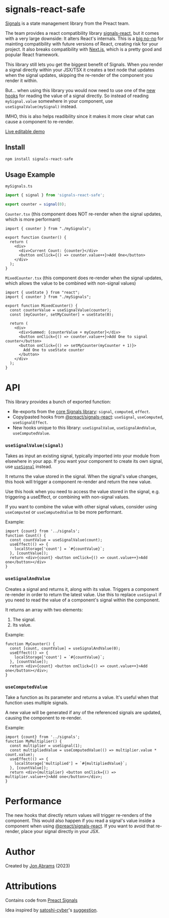 # signals-react-safe

[Signals]([@preact/signals](https://github.com/preactjs/signals)) is a state management library from the Preact team.

The team provides a react compatibility library [signals-react](https://github.com/preactjs/signals/tree/main/packages/react), but it comes with a very large downside: It alters React's internals. This is a [big no-no](https://github.com/facebook/react/issues/26704#issuecomment-1522044060) for mainting compatibility with future versions of React, creating risk for your project. It also breaks compatibility with [Next.js](https://nextjs.org/), which is a pretty good and popular React framework.

This library still lets you get the biggest benefit of Signals. When you render a signal directly within your JSX/TSX it creates a text node that updates when the signal updates, skipping the re-render of the component you render it within.

But… when using this library you would now need to use one of the [new hooks](#api) for reading the value of a signal directly. So instead of reading `mySignal.value` somewhere in your component, use `useSignalValue(mySignal)` instead.

IMHO, this is also helps readibility since it makes it more clear what can cause a component to re-render.

[Live editable demo](https://codesandbox.io/s/signals-react-safe-demo-jmcwst?file=/src/Counter.tsx)

## Install

```bash
npm install signals-react-safe
```

## Usage Example

`mySignals.ts`

```ts
import { signal } from 'signals-react-safe';

export counter = signal(0);
```

`Counter.tsx` (this component does NOT re-render when the signal updates, which is more performant)

```tsx
import { counter } from "./mySignals";

export function Counter() {
  return (
    <div>
      <div>Current Count: {counter}</div>
      <button onClick={() => counter.value++}>Add One</button>
    </div>
  );
}
```

`MixedCounter.tsx` (this component does re-render when the signal updates, which allows the value to be combined with non-signal values)

```tsx
import { useState } from "react";
import { counter } from "./mySignals";

export function MixedCounter() {
  const counterValue = useSignalValue(counter);
  const [myCounter, setMyCounter] = useState(0);

  return (
    <div>
      <div>Summed: {counterValue + myCounter}</div>
      <button onClick={() => counter.value++}>Add One to signal counter</button>
      <button onClick={() => setMyCounter(myCounter + 1)}>
        Add One to useState counter
      </button>
    </div>
  );
}
```

# API

This library provides a bunch of exported function:

- Re-exports from the [core Signals library](https://github.com/preactjs/signals): `signal`, `computed`, `effect`.
- Copy/pasted hooks from [@preact/signals-react](https://github.com/preactjs/signals/blob/main/packages/react): `useSignal`, `useComputed`, `useSignalEffect`.
- New hooks unique to this library: `useSignalValue`, `useSignalAndValue`, `useComputedValue`.

### `useSignalValue(signal)`

Takes as input an existing signal, typically imported into your module from elsewhere in your app. If you want your component to create its own signal, use [`useSignal`](https://github.com/preactjs/signals/tree/main/packages/react#hooks) instead.

It returns the value stored in the signal. When the signal's value changes, this hook will trigger a component re-render and return the new value.

Use this hook when you need to access the value stored in the signal, e.g. triggering a useEffect, or combining with non-signal values.

If you want to combine the value with other signal values, consider using `useComputed` or `useComputedValue` to be more performant.

Example:
```tsx
import {count} from '../signals';
function Count() {
  const countValue = useSignalValue(count);
  useEffect(() => {
    localStorage['count'] = `#{countValue}`;
  }, [countValue]);
  return <div>{count} <button onClick={() => count.value++}>Add one</button></div>
}
```

### `useSignalAndValue`

Creates a signal and returns it, along with its value. Triggers a component re-render in order to return the latest value. Use this to replace `useSignal` if you need to read the value of a component's signal within the component.

It returns an array with two elements:
1. The signal.
2. Its value.

Example: 
```tsx
function MyCounter() {
  const [count, countValue] = useSignalAndValue(0);
  useEffect(() => {
    localStorage['count'] = `#{countValue}`;
  }, [countValue]);
  return <div>{count} <button onClick={() => count.value++}>Add one</button></div>;
}
```

### `useComputedValue`

Take a function as its parameter and returns a value. It's useful when that function uses multiple signals. 

A new value will be generated if any of the referenced signals are updated, causing the component to re-render.

Example:
```tsx
import {count} from '../signals';
function MyMultiplier() {
  const multiplier = useSignal(1);
  const multipliedValue = useComputedValue(() => multiplier.value * count.value);
  useEffect(() => {
    localStorage['multiplied'] = `#{multipliedValue}`;
  }, [countValue]);
  return <div>{multiplier} <button onClick={() => multiplier.value++}>Add one</button></div>;
}
```

# Performance

The new hooks that directly return values will trigger re-renders of the component. This would also happen if you read a signal's value inside a component when using [@preact/signals-react](https://github.com/preactjs/signals/tree/main/packages/react). If you want to avoid that re-render, place your signal directly in your JSX.

# Author

Created by [Jon Abrams](https://threads.net/jon.abrams) (2023)

# Attributions

Contains code from [Preact Signals](https://github.com/preactjs/signals)

Idea inspired by [satoshi-cyber](https://github.com/satoshi-cyber)'s [suggestion](https://github.com/vercel/next.js/issues/45054#issuecomment-1694791734).
